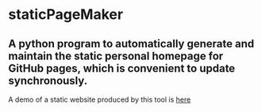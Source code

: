 # staticPageMaker
A python program to automatically generate and maintain the static personal homepage for GitHub pages, which is convenient to update synchronously.
---
A demo of a static website produced by this tool is [here](https://hioldbig.github.io/)
